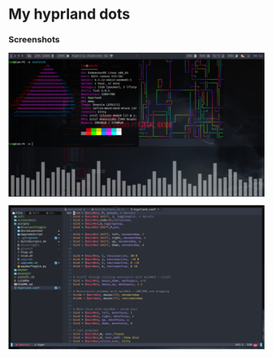 # My hyprland dots

### Screenshots

![Screenshot](./screenshots/Screenshot1.png)

![Screenshot](./screenshots/Screenshot2.png)
